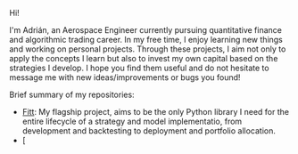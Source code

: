 Hi!

I'm Adrián, an Aerospace Engineer currently pursuing quantitative finance and algorithmic trading career. In my free time, I enjoy learning new things and working on personal projects. Through these projects, I aim not only to apply the concepts I learn but also to invest my own capital based on the strategies I develop. I hope you find them useful and do not hesitate to message me with new ideas/improvements or bugs you found!

Brief summary of my repositories:
- [Fitt](https://github.com/Adrivero/Fitt): My flagship project, aims to be the only Python library I need for the entire lifecycle of a strategy and model implementatio, from development and backtesting to deployment and portfolio allocation.
- [
